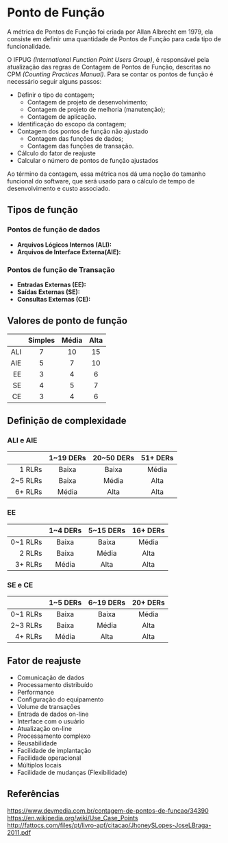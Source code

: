 Ponto de Função
===============

A métrica de Pontos de Função foi criada por Allan Albrecht em 1979, ela consiste em definir uma quantidade de Pontos de Função para cada tipo de funcionalidade.

O IFPUG *(International Function Point Users Group)*, é responsável pela atualização das regras de Contagem de Pontos de Função, descritas no CPM *(Counting Practices Manual)*. Para se contar os pontos de função é necessário seguir alguns passos:

- Definir o tipo de contagem;
    - Contagem de projeto de desenvolvimento;
    - Contagem de projeto de melhoria (manutenção);
    - Contagem de aplicação.
- Identificação do escopo da contagem;
- Contagem dos pontos de função não ajustado
    - Contagem das funções de dados;
    - Contagem das funções de transação.
- Cálculo do fator de reajuste
- Calcular o número de pontos de função ajustados

Ao término da contagem, essa métrica nos dá uma noção do tamanho funcional do software, que será usado para o cálculo de tempo de desenvolvimento e custo associado.

Tipos de função
---------------

### Pontos de função de dados

- **Arquivos Lógicos Internos (ALI):**
- **Arquivos de Interface Externa(AIE):**

### Pontos de função de Transação

- **Entradas Externas (EE):**
- **Saídas Externas (SE):**
- **Consultas Externas (CE):**

Valores de ponto de função
--------------------------

|     | Simples | Média | Alta |
|----:|:-------:|:-----:|:----:|
| ALI |    7    |   10  |  15  |
| AIE |    5    |   7   |  10  |
|  EE |    3    |   4   |   6  |
|  SE |    4    |   5   |   7  |
|  CE |    3    |   4   |   6  |

Definição de complexidade
-------------------------

### ALI e AIE

|          | 1~19 DERs | 20~50 DERs | 51+ DERs |
|---------:|:---------:|:----------:|:--------:|
|   1 RLRs |   Baixa   |    Baixa   |   Média  |
| 2~5 RLRs |   Baixa   |    Média   |   Alta   |
|  6+ RLRs |   Média   |    Alta    |   Alta   |

### EE

|          | 1~4 DERs | 5~15 DERs | 16+ DERs |
|---------:|:--------:|:---------:|:--------:|
| 0~1 RLRs |   Baixa  |   Baixa   |   Média  |
|   2 RLRs |   Baixa  |   Média   |   Alta   |
|  3+ RLRs |   Média  |    Alta   |   Alta   |

### SE e CE

|          | 1~5 DERs | 6~19 DERs | 20+ DERs |
|---------:|:--------:|:---------:|:--------:|
| 0~1 RLRs |   Baixa  |   Baixa   |   Média  |
| 2~3 RLRs |   Baixa  |   Média   |   Alta   |
|  4+ RLRs |   Média  |    Alta   |   Alta   |

Fator de reajuste
-----------------

- Comunicação de dados
- Processamento distribuído
- Performance
- Configuração do equipamento
- Volume de transações
- Entrada de dados on-line
- Interface com o usuário
- Atualização on-line
- Processamento complexo
- Reusabilidade
- Facilidade de implantação
- Facilidade operacional
- Múltiplos locais
- Facilidade de mudanças (Flexibilidade)

Referências
-----------

https://www.devmedia.com.br/contagem-de-pontos-de-funcao/34390  
https://en.wikipedia.org/wiki/Use_Case_Points
http://fattocs.com/files/pt/livro-apf/citacao/JhoneySLopes-JoseLBraga-2011.pdf

